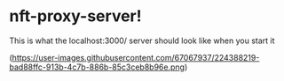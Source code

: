 # nft-proxy-server!

This is what the localhost:3000/ server should look like when you start it

(https://user-images.githubusercontent.com/67067937/224388219-bad88ffc-913b-4c7b-886b-85c3ceb8b96e.png)
